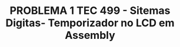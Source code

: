 <strong><h1 align="center"> PROBLEMA 1 TEC 499 - Sitemas Digitas- Temporizador no LCD em Assembly </h1> </strong>
